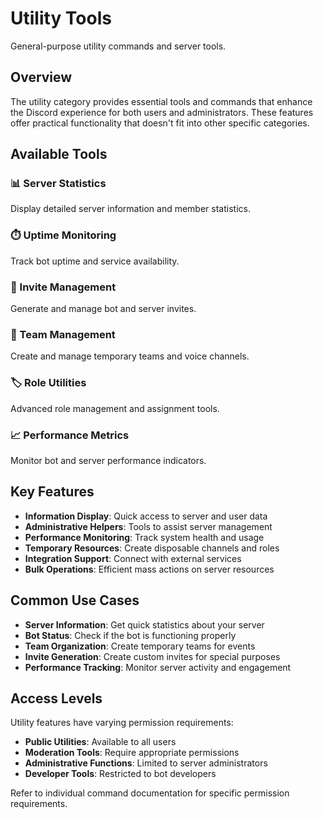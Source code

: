 # Utility Tools

General-purpose utility commands and server tools.

## Overview

The utility category provides essential tools and commands that enhance the Discord experience for both users and administrators. These features offer practical functionality that doesn't fit into other specific categories.

## Available Tools

### 📊 Server Statistics

Display detailed server information and member statistics.

### ⏱️ Uptime Monitoring

Track bot uptime and service availability.

### 🔗 Invite Management

Generate and manage bot and server invites.

### 👥 Team Management

Create and manage temporary teams and voice channels.

### 🏷️ Role Utilities

Advanced role management and assignment tools.

### 📈 Performance Metrics

Monitor bot and server performance indicators.

## Key Features

- **Information Display**: Quick access to server and user data
- **Administrative Helpers**: Tools to assist server management
- **Performance Monitoring**: Track system health and usage
- **Temporary Resources**: Create disposable channels and roles
- **Integration Support**: Connect with external services
- **Bulk Operations**: Efficient mass actions on server resources

## Common Use Cases

- **Server Information**: Get quick statistics about your server
- **Bot Status**: Check if the bot is functioning properly
- **Team Organization**: Create temporary teams for events
- **Invite Generation**: Create custom invites for special purposes
- **Performance Tracking**: Monitor server activity and engagement

## Access Levels

Utility features have varying permission requirements:

- **Public Utilities**: Available to all users
- **Moderation Tools**: Require appropriate permissions
- **Administrative Functions**: Limited to server administrators
- **Developer Tools**: Restricted to bot developers

Refer to individual command documentation for specific permission requirements.

